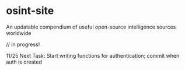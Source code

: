 # osint-site
An updatable compendium of useful open-source intelligence sources worldwide

// in progress!

11/25 Next Task: Start writing functions for authentication; commit when auth is created